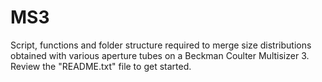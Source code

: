 MS3
===

Script, functions and folder structure required to merge size distributions obtained with various aperture tubes on a Beckman Coulter Multisizer 3. Review the "README.txt" file to get started.
